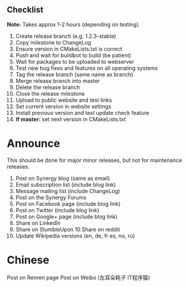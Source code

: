 ## Checklist

**Note:** Takes approx 1-2 hours (depending on testing).

1. Create release branch (e.g. 1.2.3-stable)
2. Copy milestone to ChangeLog
3. Ensure version in CMakeLists.txt is correct
4. Push and wait for buildbot to build (be patient)
5. Wait for packages to be uploaded to webserver
6. Test new bug fixes and features on all operating systems
7. Tag the release branch (same name as branch)
8. Merge release branch into master
9. Delete the release branch
10. Close the release milestone
11. Upload to public website and test links
12. Set current version in website settings
13. Install previous version and test update check feature
14. **If master:** set next version in CMakeLists.txt

# Announce

This should be done for major minor releases, but not for maintenance releases.

1. Post on Synergy blog (same as email)
2. Email subscription list (include blog link)
3. Message mailing list (include ChangeLog)
4. Post on the Synergy Forums
5. Post on Facebook page (include blog link)
6. Post on Twitter (include blog link)
7. Post on Google+ page (include blog link)
8. Share on LinkedIn
9. Share on StumbleUpon
10.Share on reddit
11. Update Wikipedia versions (en, de, fr es, no, ru)

# Chinese

Post on Renren page
Post on Weibo (左耳朵耗子 IT程序猿)
